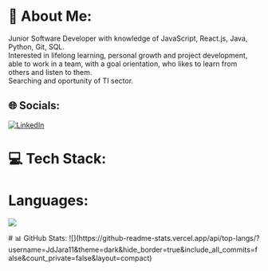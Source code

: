 # 💫 About Me:
Junior Software Developer with knowledge of JavaScript, React.js, Java, Python, Git, SQL. <br>Interested in lifelong learning, personal growth and project development, able to work in a team, with a goal orientation, who likes to learn from others and listen to them. <br>Searching and oportunity of TI sector.


## 🌐 Socials:
[![LinkedIn](https://img.shields.io/badge/LinkedIn-%230077B5.svg?logo=linkedin&logoColor=white)](https://www.linkedin.com/in/juan-david-jaramillo-dev/) 

# 💻 Tech Stack:
<h1>Languages:</h1>
<p align="left">
  <a href="https://skillicons.dev">
    <img src="https://skillicons.dev/icons?i=java,py,css,html,js" />
  </a>
</p>
# 📊 GitHub Stats:
![](https://github-readme-stats.vercel.app/api/top-langs/?username=JdJara11&theme=dark&hide_border=true&include_all_commits=false&count_private=false&layout=compact)

